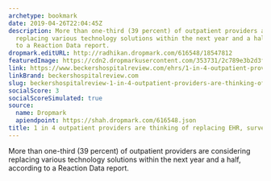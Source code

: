 ```yaml
---
archetype: bookmark
date: 2019-04-26T22:04:45Z
description: More than one-third (39 percent) of outpatient providers are considering
  replacing various technology solutions within the next year and a half, according
  to a Reaction Data report.
dropmark.editURL: http://radhikan.dropmark.com/616548/18547812
featuredImage: https://cdn2.dropmarkusercontent.com/353731/2c789e3b2d3fe9478bbd5734f99df2e3abbdf7ccc47441687115c47f64dceffc/thumbnail/4.jpg?Expires=1557430062&Signature=eUSOD7XAP00Xbo1d8HQGN~bRCk0zpD1tTLt9D6Pocks8jkyMGOuw5TfoCMMvVSJhm-N-e-XR3OZkdD1enLJV46xouNPx7CQ7VfgHeuiTxNkwJwjO9ipWnE4DSbp1-BK1k9iiI5-EiSejV631NNdD0BxBSatAwOJkfp6QWKnvm5lrJFi6Eeh~s5JKuzqpLzHwliZVxVar9Sqqr-GyJIkapF79ZKeUZ3xZbW7Gc0TL2hmEYRRVi52AFxtYilpnAwjygZQ94uchl1PZ0eM2QUyv~Zeevr8OtALUJiawqwJv3ncVJSNkjcgtZH2Q6nW1-UeDTxPPN3zKKgvYgqsuhxdlOg__&Key-Pair-Id=APKAITQYWVEN757ZA4KQ
link: https://www.beckershospitalreview.com/ehrs/1-in-4-outpatient-providers-are-thinking-of-replacing-ehr-survey-finds.html
linkBrand: beckershospitalreview.com
slug: beckershospitalreview-1-in-4-outpatient-providers-are-thinking-of-replacing-ehr-survey-finds
socialScore: 3
socialScoreSimulated: true
source:
  name: Dropmark
  apiendpoint: https://shah.dropmark.com/616548.json
title: 1 in 4 outpatient providers are thinking of replacing EHR, survey finds
---
```

More than one-third (39 percent) of outpatient providers are considering replacing various technology solutions within the next year and a half, according to a Reaction Data report.
